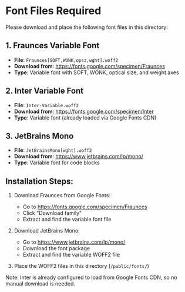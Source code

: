 # Font Files Required

Please download and place the following font files in this directory:

## 1. Fraunces Variable Font
- **File**: `Fraunces[SOFT,WONK,opsz,wght].woff2`
- **Download from**: https://fonts.google.com/specimen/Fraunces
- **Type**: Variable font with SOFT, WONK, optical size, and weight axes

## 2. Inter Variable Font
- **File**: `Inter-Variable.woff2`
- **Download from**: https://fonts.google.com/specimen/Inter
- **Type**: Variable font (already loaded via Google Fonts CDN)

## 3. JetBrains Mono
- **File**: `JetBrainsMono[wght].woff2`
- **Download from**: https://www.jetbrains.com/lp/mono/
- **Type**: Variable font for code blocks

## Installation Steps:

1. Download Fraunces from Google Fonts:
   - Go to https://fonts.google.com/specimen/Fraunces
   - Click "Download family"
   - Extract and find the variable font file

2. Download JetBrains Mono:
   - Go to https://www.jetbrains.com/lp/mono/
   - Download the font package
   - Extract and find the variable WOFF2 file

3. Place the WOFF2 files in this directory (`/public/fonts/`)

Note: Inter is already configured to load from Google Fonts CDN, so no manual download is needed.